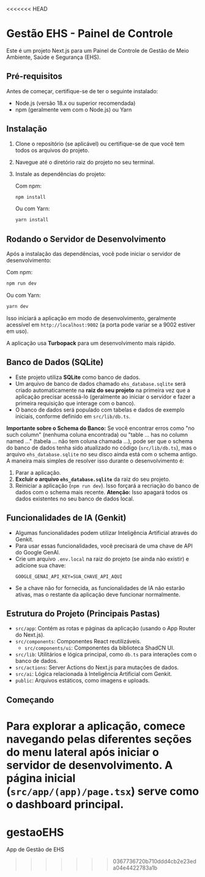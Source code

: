 <<<<<<< HEAD
# Gestão EHS - Painel de Controle

Este é um projeto Next.js para um Painel de Controle de Gestão de Meio Ambiente, Saúde e Segurança (EHS).

## Pré-requisitos

Antes de começar, certifique-se de ter o seguinte instalado:
- Node.js (versão 18.x ou superior recomendada)
- npm (geralmente vem com o Node.js) ou Yarn

## Instalação

1. Clone o repositório (se aplicável) ou certifique-se de que você tem todos os arquivos do projeto.
2. Navegue até o diretório raiz do projeto no seu terminal.
3. Instale as dependências do projeto:

   Com npm:
   ```bash
   npm install
   ```
   Ou com Yarn:
   ```bash
   yarn install
   ```

## Rodando o Servidor de Desenvolvimento

Após a instalação das dependências, você pode iniciar o servidor de desenvolvimento:

Com npm:
```bash
npm run dev
```
Ou com Yarn:
```bash
yarn dev
```
Isso iniciará a aplicação em modo de desenvolvimento, geralmente acessível em `http://localhost:9002` (a porta pode variar se a 9002 estiver em uso).

A aplicação usa **Turbopack** para um desenvolvimento mais rápido.

## Banco de Dados (SQLite)

- Este projeto utiliza **SQLite** como banco de dados.
- Um arquivo de banco de dados chamado `ehs_database.sqlite` será criado automaticamente na **raiz do seu projeto** na primeira vez que a aplicação precisar acessá-lo (geralmente ao iniciar o servidor e fazer a primeira requisição que interage com o banco).
- O banco de dados será populado com tabelas e dados de exemplo iniciais, conforme definido em `src/lib/db.ts`.

**Importante sobre o Schema do Banco:**
Se você encontrar erros como "no such column" (nenhuma coluna encontrada) ou "table ... has no column named ..." (tabela ... não tem coluna chamada ...), pode ser que o schema do banco de dados tenha sido atualizado no código (`src/lib/db.ts`), mas o arquivo `ehs_database.sqlite` no seu disco ainda está com o schema antigo.
A maneira mais simples de resolver isso durante o desenvolvimento é:
1. Parar a aplicação.
2. **Excluir o arquivo `ehs_database.sqlite`** da raiz do seu projeto.
3. Reiniciar a aplicação (`npm run dev`). Isso forçará a recriação do banco de dados com o schema mais recente.
   **Atenção:** Isso apagará todos os dados existentes no seu banco de dados local.

## Funcionalidades de IA (Genkit)

- Algumas funcionalidades podem utilizar Inteligência Artificial através do Genkit.
- Para usar essas funcionalidades, você precisará de uma chave de API do Google GenAI.
- Crie um arquivo `.env.local` na raiz do projeto (se ainda não existir) e adicione sua chave:
  ```env
  GOOGLE_GENAI_API_KEY=SUA_CHAVE_API_AQUI
  ```
- Se a chave não for fornecida, as funcionalidades de IA não estarão ativas, mas o restante da aplicação deve funcionar normalmente.

## Estrutura do Projeto (Principais Pastas)

- `src/app`: Contém as rotas e páginas da aplicação (usando o App Router do Next.js).
- `src/components`: Componentes React reutilizáveis.
  - `src/components/ui`: Componentes da biblioteca ShadCN UI.
- `src/lib`: Utilitários e lógica principal, como `db.ts` para interações com o banco de dados.
- `src/actions`: Server Actions do Next.js para mutações de dados.
- `src/ai`: Lógica relacionada à Inteligência Artificial com Genkit.
- `public`: Arquivos estáticos, como imagens e uploads.

## Começando

Para explorar a aplicação, comece navegando pelas diferentes seções do menu lateral após iniciar o servidor de desenvolvimento. A página inicial (`src/app/(app)/page.tsx`) serve como o dashboard principal.
=======
# gestaoEHS
App de Gestão de EHS
>>>>>>> 0367736720b710ddd4cb2e23eda04e4422783a1b
